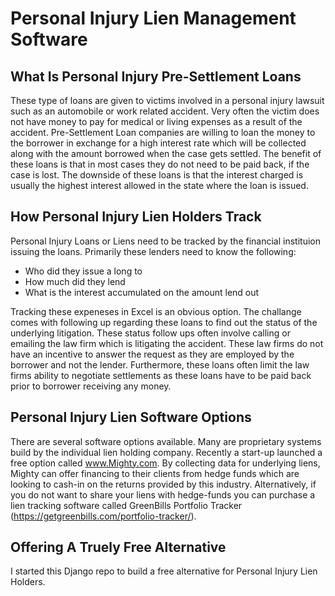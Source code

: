 # Personal Injury Lien Management Software

## What Is Personal Injury Pre-Settlement Loans

These type of loans are given to victims involved in a personal injury lawsuit such as an automobile or work related accident. Very often the victim does not have money to pay for medical or living expenses as a result of the accident. Pre-Settlement Loan companies are willing to loan the money to the borrower in exchange for a high interest rate which will be collected along with the amount borrowed when the case gets settled. The benefit of these loans is that in most cases they do not need to be paid back, if the case is lost. The downside of these loans is that the interest charged is usually the highest interest allowed in the state where the loan is issued.

## How Personal Injury Lien Holders Track

Personal Injury Loans or Liens need to be tracked by the financial instituion issuing the loans. Primarily these lenders need to know the following:
* Who did they issue a long to
* How much did they lend
* What is the interest accumulated on the amount lend out

Tracking these expeneses in Excel is an obvious option. The challange comes with following up regarding these loans to find out the status of the underlying litigation. These status follow ups often involve calling or emailing the law firm which is litigating the accident. These law firms do not have an incentive to answer the request as they are employed by the borrower and not the lender. Furthermore, these loans often limit the law firms ability to negotiate settlements as these loans have to be paid back prior to borrower receiving any money.

## Personal Injury Lien Software Options

There are several software options available. Many are proprietary systems build by the individual lien holding company. Recently a start-up launched a free option called www.Mighty.com. By collecting data for underlying liens, Mighty can offer financing to their clients from hedge funds which are looking to cash-in on the returns provided by this industry. Alternatively, if you do not want to share your liens with hedge-funds you can purchase a lien tracking software called GreenBills Portfolio Tracker (https://getgreenbills.com/portfolio-tracker/).

## Offering A Truely Free Alternative

I started this Django repo to build a free alternative for Personal Injury Lien Holders. 
